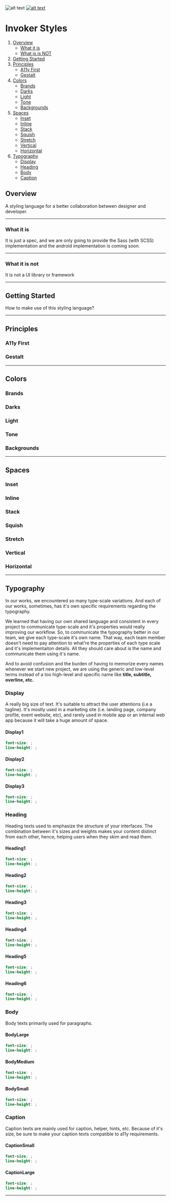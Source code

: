 ![alt text][cover]
[![alt text][mission]](http://meridian.id)

# Invoker Styles

1. [Overview](#overview)
    * [What it is](#what-it-is)
    * [What is is NOT](#what-it-is-not)
2. [Getting Started](#getting-started)
3. [Principles](#principles)
    * [A11y First](#a11y-first)
    * [Gestalt](#gestlat)
4. [Colors](#colors)
    * [Brands](#brand)
    * [Darks](#darks)
    * [Light](#light)
    * [Tone](#tone)
    * [Backgrounds](#backgrounds)
5. [Spaces](#spaces)
    * [Inset](#inset)
    * [Inline](#inline)
    * [Stack](#Stack)
    * [Squish](#squish)
    * [Stretch](#stretch)
    * [Vertical](#vertical)
    * [Horizontal](#horizontal)
6. [Typography](#typography)
    * [Display](#display)
    * [Heading](#heading)
    * [Body](#body)
    * [Caption](#caption)

## Overview

A styling language for a better collaboration between designer and developer.

---

### What it is

It is just a spec, and we are only going to provide the Sass (with SCSS) implementation and the android implementation is coming soon.

---

### What it is not

It is not a UI library or framework

---

## Getting Started

How to make use of this styling language?

---

## Principles

### A11y First

### Gestalt

---

## Colors

### Brands

### Darks

### Light

### Tone

### Backgrounds

---

## Spaces

### Inset

### Inline

### Stack

### Squish

### Stretch

### Vertical

### Horizontal

---

## Typography

In our works, we encountered so many type-scale variations. And each of our works, sometimes, has it's own specific requirements regarding the typography.

We learned that having our own shared language and consistent in every project to communicate type-scale and it's properties would really improving our workflow. So, to communicate the typography better in our team, we give each type-scale it's own name. That way, each team member doesn't need to pay attention to what're the properties of each type scale and it's implementaiton details. All they should care about is the name and communicate them using it's name.

And to avoid confusion and the burden of having to memorize every names whenever we start new project, we are using the generic and low-level terms instead of a too high-level and specific name like **title, subtitle, overline, etc.**

### Display

A really big size of text. It's suitable to attract the user attentions (i.e a tagline). It's mostly used in a marketing site (i.e. landing page, company profile, event website, etc), and rarely used in mobile app or an internal web app because it will take a huge amount of space.

#### Display1

```scss
font-size: ;
line-height: ;
```

#### Display2

```scss
font-size: ;
line-height: ;
```

#### Display3

```scss
font-size: ;
line-height: ;
```

### Heading

Heading texts used to emphasize the structure of your interfaces. The combination between it's sizes and weights makes your content distinct from each other, hence, helping users when they skim and read them.

#### Heading1

```scss
font-size: ;
line-height: ;
```

#### Heading2

```scss
font-size: ;
line-height: ;
```

#### Heading3

```scss
font-size: ;
line-height: ;
```

#### Heading4

```scss
font-size: ;
line-height: ;
```

#### Heading5

```scss
font-size: ;
line-height: ;
```

#### Heading6

```scss
font-size: ;
line-height: ;
```

### Body

Body texts primarily used for paragraphs.

#### BodyLarge

```scss
font-size: ;
line-height: ;
```

#### BodyMedium

```scss
font-size: ;
line-height: ;
```

#### BodySmall

```scss
font-size: ;
line-height: ;
```

### Caption

Caption texts are mainly used for caption, helper, hints, etc. Because of it's size, be sure to make your caption texts compatible to a11y requirements.

#### CaptionSmall

```scss
font-size: ;
line-height: ;
```

#### CaptionLarge

```scss
font-size: ;
line-height: ;
```

---

[cover]: https://raw.githubusercontent.com/meridianid/invoker-styles/master/docs/cover-alt.png "Invoker Styles"
[mission]: https://raw.githubusercontent.com/meridianid/invoker-styles/master/docs/mission.png "Invoker Styles"